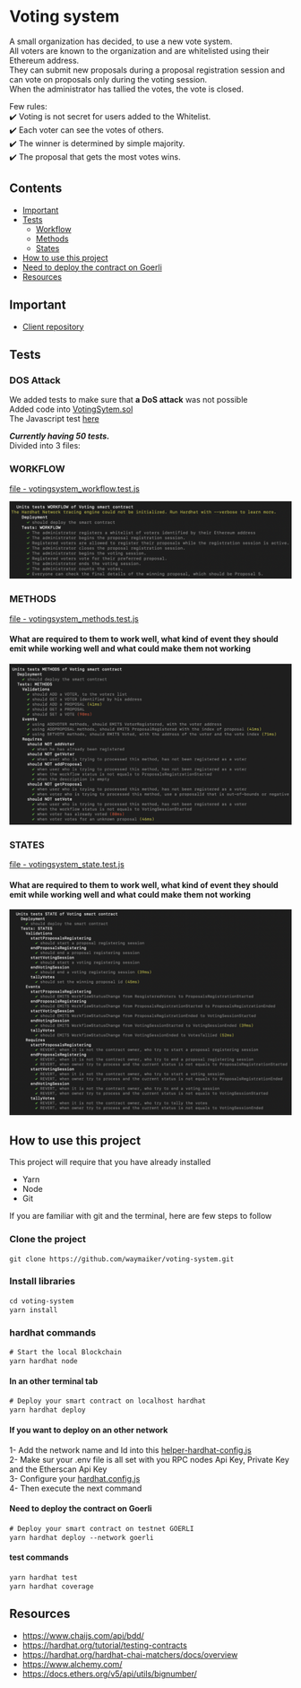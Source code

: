 # Voting system

A small organization has decided, to use a new vote system.  
All voters are known to the organization and are whitelisted using their Ethereum address.   
They can submit new proposals during a proposal registration session and can vote on proposals only during the voting session.  
When the administrator has tallied the votes, the vote is closed.

Few rules:  
✔️ Voting is not secret for users added to the Whitelist.  
✔️ Each voter can see the votes of others.  
✔️ The winner is determined by simple majority.  
✔️ The proposal that gets the most votes wins.  

## Contents
- [Important](#important)
- [Tests](#tests)
  - [Workflow](#workflow)
  - [Methods](#methods)
  - [States](#states)
- [How to use this project](#how-to-use-this-project)
- [Need to deploy the contract on Goerli](#need-to-deploy-the-contract-on-goerli)
- [Resources](#resources)

## Important
- [Client repository](https://github.com/waymaiker/nextjs-voting-system)

## Tests
### DOS Attack
We added tests to make sure that **a DoS attack** was not possible <br/>
Added code into [VotingSytem.sol](https://github.com/waymaiker/dapps-voting-system/blob/master/contracts/VotingSystem.sol#L89) <br />
The Javascript test [here](https://github.com/waymaiker/dapps-voting-system/blob/master/test/unit/votingsystem_methods.test.js#L145)

***Currently having 50 tests.***  
Divided into 3 files: 

### WORKFLOW
[file - votingsystem_workflow.test.js](https://github.com/waymaiker/voting-system-backend/blob/master/test/integration/voingsystem_workflow.test.js)

![Ceci est un exemple d’image](https://github.com/waymaiker/voting-system/blob/master/tests_description_workflows.png)

### METHODS
[file - votingsystem_methods.test.js](https://github.com/waymaiker/voting-system-backend/blob/master/test/unit/votingsystem_methods.test.js)
#### What are required to them to work well, what kind of event they should emit while working well and what could make them not working
![Ceci est un exemple d’image](https://github.com/waymaiker/voting-system/blob/master/tests_description_methods.png)

### STATES
[file - votingsystem_state.test.js](https://github.com/waymaiker/voting-system-backend/blob/master/test/unit/votingsytem_state.test.js)
#### What are required to them to work well, what kind of event they should emit while working well and what could make them not working
![Ceci est un exemple d’image](https://github.com/waymaiker/voting-system/blob/master/tests_description_state.png)

## How to use this project
This project will require that you have already installed
* Yarn
* Node
* Git

If you are familiar with git and the terminal, here are few steps to follow

### Clone the project
```shell
git clone https://github.com/waymaiker/voting-system.git
```

### Install libraries
```shell
cd voting-system
yarn install
```
### hardhat commands
```shell
# Start the local Blockchain
yarn hardhat node
```

#### In an other terminal tab
```shell
# Deploy your smart contract on localhost hardhat
yarn hardhat deploy
```

#### If you want to deploy on an other network

1- Add the network name and Id into this [helper-hardhat-config.js](https://github.com/waymaiker/dapps-voting-system/blob/master/helper-hardhat-config.js) <br/>
2- Make sur your .env file is all set with you RPC nodes Api Key, Private Key and the Etherscan Api Key <br/>
3- Configure your [hardhat.config.js](https://github.com/waymaiker/dapps-voting-system/blob/master/hardhat.config.js) <br/>
4- Then execute the next command

#### Need to deploy the contract on Goerli
```shell
# Deploy your smart contract on testnet GOERLI
yarn hardhat deploy --network goerli
```

#### test commands
```shell
yarn hardhat test
yarn hardhat coverage
```

## Resources

* https://www.chaijs.com/api/bdd/
* https://hardhat.org/tutorial/testing-contracts
* https://hardhat.org/hardhat-chai-matchers/docs/overview
* https://www.alchemy.com/
* https://docs.ethers.org/v5/api/utils/bignumber/
